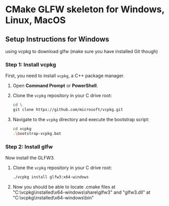 # CMake GLFW skeleton for Windows, Linux, MacOS

## Setup Instructions for Windows

using vcpkg to download glfw (make sure you have installed Git though)

### Step 1: Install vcpkg

First, you need to install `vcpkg`, a C++ package manager.

1. Open **Command Prompt** or **PowerShell**.
2. Clone the `vcpkg` repository in your C drive root:

   ```bash
   cd \
   git clone https://github.com/microsoft/vcpkg.git
3. Navigate to the `vcpkg` directory and execute the bootstrap script:

   ```bash
   cd vcpkg
   .\bootstrap-vcpkg.bat

### Step 2: Install glfw

Now install the GLFW3.

1. Clone the `vcpkg` repository in your C drive root:

   ```bash
   ./vcpkg install glfw3:x64-windows

2. Now you should be able to locate .cmake files at "C:\vcpkg\installed\x64-windows\share\glfw3" and "glfw3.dll" at "C:\vcpkg\installed\x64-windows\bin"
